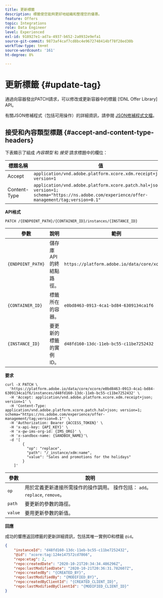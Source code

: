 ```yaml
---
title: 更新標籤
description: 標籤使您能夠更好地組織和整理您的優惠。
feature: Offers
topic: Integrations
role: Data Engineer
level: Experienced
exl-id: 918927e1-ad7a-4937-b652-2a0932e9efa1
source-git-commit: 9873af4caf7cd8bc4e9672748414bf78f28ed30b
workflow-type: tm+mt
source-wordcount: '161'
ht-degree: 8%

---
```


# 更新標籤 {#update-tag}

通過向容器發出PATCH請求，可以修改或更新容器中的標籤 [!DNL Offer Library] API。

有關JSON修補程式（包括可用操作）的詳細資訊，請參閱 [JSON修補程式文檔](http://jsonpatch.com/)。

## 接受和內容類型標題 {#accept-and-content-type-headers}

下表顯示了組成 *內容類型* 和 *接受* 請求標題中的欄位：

| 標題名稱 | 值 |
| ----------- | ----- |
| Accept | `application/vnd.adobe.platform.xcore.xdm.receipt+json; version=1` |
| Content-Type | `application/vnd.adobe.platform.xcore.patch.hal+json; version=1; schema="https://ns.adobe.com/experience/offer-management/tag;version=0.1"` |

**API格式**

```http
PATCH /{ENDPOINT_PATH}/{CONTAINER_ID}/instances/{INSTANCE_ID}
```

| 參數 | 說明 | 範例 |
| --------- | ----------- | ------- |
| `{ENDPOINT_PATH}` | 儲存庫API的終結點路徑。 | `https://platform.adobe.io/data/core/xcore/` |
| `{CONTAINER_ID}` | 標籤所在的容器。 | `e0bd8463-0913-4ca1-bd84-6309134ca1f6` |
| `{INSTANCE_ID}` | 要更新的標籤的實例ID。 | `d48fd160-13dc-11eb-bc55-c11be7252432` |

**要求**

```shell
curl -X PATCH \
  'https://platform.adobe.io/data/core/xcore/e0bd8463-0913-4ca1-bd84-6309134ca1f6/instances/d48fd160-13dc-11eb-bc55-c11be7252432' \
  -H 'Accept: application/vnd.adobe.platform.xcore.xdm.receipt+json; version=1' \
  -H 'Content-Type: application/vnd.adobe.platform.xcore.patch.hal+json; version=1; schema="https://ns.adobe.com/experience/offer-management/tag;version=0.1"' \
  -H 'Authorization: Bearer {ACCESS_TOKEN}' \
  -H 'x-api-key: {API_KEY}' \
  -H 'x-gw-ims-org-id: {IMS_ORG}' \
  -H 'x-sandbox-name: {SANDBOX_NAME}'\
  -d '[
        {
          "op": "replace",
          "path": "/_instance/xdm:name",
          "value": "Sales and promotions for the holidays"
        }
    ]'
```

| 參數 | 說明 |
| --------- | ----------- |
| `op` | 用於定義更新連接所需操作的操作調用。 操作包括： `add`。 `replace`, `remove`。 |
| `path` | 要更新的參數的路徑。 |
| `value` | 要用更新參數的新值。 |

**回應**

成功的響應返回標籤的更新詳細資訊，包括其唯一實例ID和標籤 `@id`。

```json
{
    "instanceId": "d48fd160-13dc-11eb-bc55-c11be7252432",
    "@id": "xcore:tag:124e147572cd7866",
    "repo:etag": 2,
    "repo:createdDate": "2020-10-21T20:34:34.486296Z",
    "repo:lastModifiedDate": "2020-10-21T20:36:31.782607Z",
    "repo:createdBy": "{CREATED_BY}",
    "repo:lastModifiedBy": "{MODIFIED_BY}",
    "repo:createdByClientId": "{CREATED_CLIENT_ID}",
    "repo:lastModifiedByClientId": "{MODIFIED_CLIENT_ID}"
}
```
